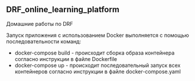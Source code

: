 ## DRF_online_learning_platform
Домашние работы по DRF


Запуск приложения с использованием Docker выполняется с помощью последовательности команд:

- docker-compose build - происходит сборка образа контейнера согласно инструкции в файле Dockerfile
- docker-compose up - происходит последовательный запуск всех контейнеров согласно инструкции в файле docker-compose.yaml
